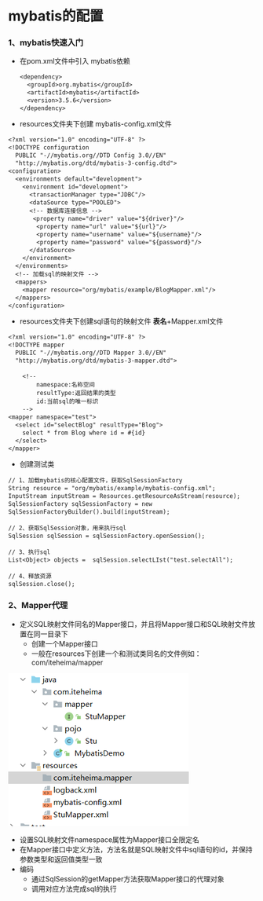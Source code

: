 # mybatis的配置

### 1、mybatis快速入门

- 在pom.xml文件中引入 mybatis依赖

  ```
  <dependency>
    <groupId>org.mybatis</groupId>
    <artifactId>mybatis</artifactId>
    <version>3.5.6</version>
  </dependency>
  ```

- resources文件夹下创建 mybatis-config.xml文件

```
<?xml version="1.0" encoding="UTF-8" ?>
<!DOCTYPE configuration
  PUBLIC "-//mybatis.org//DTD Config 3.0//EN"
  "http://mybatis.org/dtd/mybatis-3-config.dtd">
<configuration>
  <environments default="development">
    <environment id="development">
      <transactionManager type="JDBC"/>
      <dataSource type="POOLED">
      <!-- 数据库连接信息 -->
       <property name="driver" value="${driver}"/>
        <property name="url" value="${url}"/>
        <property name="username" value="${username}"/>
        <property name="password" value="${password}"/>
      </dataSource>
    </environment>
  </environments>
  <!-- 加载sql的映射文件 -->
  <mappers>
    <mapper resource="org/mybatis/example/BlogMapper.xml"/>
  </mappers>
</configuration>
```

- resources文件夹下创建sql语句的映射文件 **表名**+Mapper.xml文件

```
<?xml version="1.0" encoding="UTF-8" ?>
<!DOCTYPE mapper
  PUBLIC "-//mybatis.org//DTD Mapper 3.0//EN"
  "http://mybatis.org/dtd/mybatis-3-mapper.dtd">
  
    <!-- 
    	namespace:名称空间
    	resultType:返回结果的类型
    	id:当前sql的唯一标识
    -->
<mapper namespace="test">
  <select id="selectBlog" resultType="Blog">
    select * from Blog where id = #{id}
  </select>
</mapper>
```

- 创建测试类

```
// 1、加载mybatis的核心配置文件，获取SqlSessionFactory
String resource = "org/mybatis/example/mybatis-config.xml";
InputStream inputStream = Resources.getResourceAsStream(resource);
SqlSessionFactory sqlSessionFactory = new SqlSessionFactoryBuilder().build(inputStream);

// 2、获取SqlSession对象，用来执行sql
SqlSession sqlSession = sqlSessionFactory.openSession();

// 3、执行sql
List<Object> objects =  sqlSession.selectLIst("test.selectAll");

// 4、释放资源
sqlSession.close();
```

### 2、Mapper代理

- 定义SQL映射文件同名的Mapper接口，并且将Mapper接口和SQL映射文件放置在同一目录下
  - 创建一个Mapper接口
  - 一般在resources下创建一个和测试类同名的文件例如：com/iteheima/mapper

![](图\mybatis\M~_4T04MQQZKOE]09$C6P9N.png)

- 设置SQL映射文件namespace属性为Mapper接口全限定名
- 在Mapper接口中定义方法，方法名就是SQL映射文件中sql语句的id，并保持参数类型和返回值类型一致
- 编码
  - 通过SqlSession的getMapper方法获取Mapper接口的代理对象
  - 调用对应方法完成sql的执行
